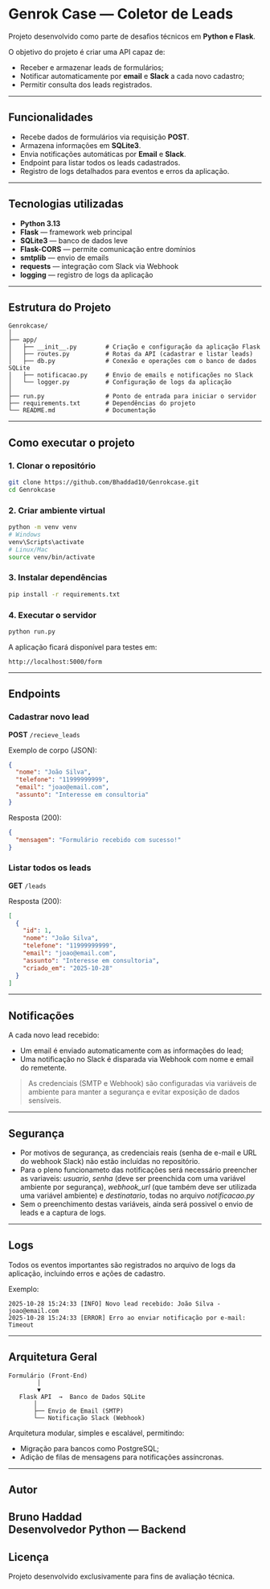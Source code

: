 # Genrok Case — Coletor de Leads

Projeto desenvolvido como parte de desafios técnicos em **Python e Flask**.  

O objetivo do projeto é criar uma API capaz de:

- Receber e armazenar leads de formulários;
- Notificar automaticamente por **email** e **Slack** a cada novo cadastro;
- Permitir consulta dos leads registrados.

---

## Funcionalidades

- Recebe dados de formulários via requisição **POST**.  
- Armazena informações em **SQLite3**.  
- Envia notificações automáticas por **Email** e **Slack**.  
- Endpoint para listar todos os leads cadastrados.  
- Registro de logs detalhados para eventos e erros da aplicação.  

---

## Tecnologias utilizadas

- **Python 3.13**  
- **Flask** — framework web principal  
- **SQLite3** — banco de dados leve  
- **Flask-CORS** — permite comunicação entre domínios  
- **smtplib** — envio de emails  
- **requests** — integração com Slack via Webhook  
- **logging** — registro de logs da aplicação  

---

## Estrutura do Projeto

```
Genrokcase/
│
├── app/
│   ├── __init__.py        # Criação e configuração da aplicação Flask
│   ├── routes.py          # Rotas da API (cadastrar e listar leads)
│   ├── db.py              # Conexão e operações com o banco de dados SQLite
│   ├── notificacao.py     # Envio de emails e notificações no Slack
│   └── logger.py          # Configuração de logs da aplicação
│
├── run.py                 # Ponto de entrada para iniciar o servidor
├── requirements.txt       # Dependências do projeto
└── README.md              # Documentação
```

---

## Como executar o projeto

### 1. Clonar o repositório

```bash
git clone https://github.com/Bhaddad10/Genrokcase.git
cd Genrokcase
```

### 2. Criar ambiente virtual

```bash
python -m venv venv
# Windows
venv\Scripts\activate
# Linux/Mac
source venv/bin/activate
```

### 3. Instalar dependências

```bash
pip install -r requirements.txt
```

### 4. Executar o servidor

```bash
python run.py
```

A aplicação ficará disponível para testes em:

```
http://localhost:5000/form
```

---

## Endpoints

### Cadastrar novo lead

**POST** `/recieve_leads`  

Exemplo de corpo (JSON):

```json
{
  "nome": "João Silva",
  "telefone": "11999999999",
  "email": "joao@email.com",
  "assunto": "Interesse em consultoria"
}
```

Resposta (200):

```json
{
  "mensagem": "Formulário recebido com sucesso!"
}
```

### Listar todos os leads

**GET** `/leads`  

Resposta (200):

```json
[
  {
    "id": 1,
    "nome": "João Silva",
    "telefone": "11999999999",
    "email": "joao@email.com",
    "assunto": "Interesse em consultoria",
    "criado_em": "2025-10-28"
  }
]
```

---

## Notificações

A cada novo lead recebido:

- Um email é enviado automaticamente com as informações do lead;  
- Uma notificação no Slack é disparada via Webhook com nome e email do remetente.  

> As credenciais (SMTP e Webhook) são configuradas via variáveis de ambiente para manter a segurança e evitar exposição de dados sensíveis.

---

## Segurança

- Por motivos de segurança, as credenciais reais (senha de e-mail e URL do webhook Slack) não estão incluídas no repositório.
- Para o pleno funcionameto das notificações será necessário preencher as variaveis: *usuario*, *senha* (deve ser preenchida com uma variável ambiente por segurança), *webhook_url* (que também deve ser utilizada uma variável ambiente) e *destinatario*, todas no arquivo *notificacao.py*
- Sem o preenchimento destas variáveis, ainda será possivel o envio de leads e a captura de logs.

---

## Logs

Todos os eventos importantes são registrados no arquivo de logs da aplicação, incluindo erros e ações de cadastro.

Exemplo:

```
2025-10-28 15:24:33 [INFO] Novo lead recebido: João Silva - joao@email.com
2025-10-28 15:24:33 [ERROR] Erro ao enviar notificação por e-mail: Timeout
```

---

## Arquitetura Geral

```
Formulário (Front-End)
        │
        ▼
   Flask API  →  Banco de Dados SQLite
       │
       ├── Envio de Email (SMTP)
       └── Notificação Slack (Webhook)
```

Arquitetura modular, simples e escalável, permitindo:

- Migração para bancos como PostgreSQL;  
- Adição de filas de mensagens para notificações assíncronas.

---

## Autor

**Bruno Haddad**  
Desenvolvedor Python — Backend  
---

## Licença

Projeto desenvolvido exclusivamente para fins de avaliação técnica.
